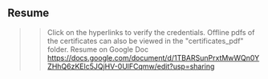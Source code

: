 ## Resume
>>Click on the hyperlinks to verify the credentials. Offline pdfs of the certificates can also be viewed in the "certificates_pdf" folder.
>> Resume on Google Doc
https://docs.google.com/document/d/1TBARSunPrxtMwWQn0YZHhQ6zKElc5JQjHV-0UlFCqmw/edit?usp=sharing
